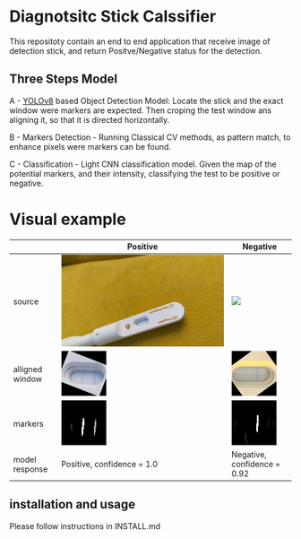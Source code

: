 # Diagnotsitc Stick Calssifier

This repositoty contain an end to end application
that receive image of detection stick, and return Positve/Negative status for the detection.

## Three Steps Model

A - [YOLOv8](https://github.com/ultralytics/ultralyticsObject) based Object Detection Model:  Locate the stick and the exact window were markers are expected.
Then croping the test window ans aligning it, so that it is directed horizontally.

B - Markers Detection - Running Classical CV methods, as pattern match, to enhance pixels were markers can be found.

C - Classification - Light CNN classification model. Given the map of the potential markers, and their intensity,
classifying the test to be positive or negative. 

# Visual example
|                 | Positive                                                        | Negative                                                         |
|-----------------|-----------------------------------------------------------------|------------------------------------------------------------------|
| source          | ![](images_for_readme/True_Positive/20230616_070451_source.jpg) | ![](images_for_readme/True_Negative/20230615_125100_source.jpg)  |
| alligned window | ![](images_for_readme/True_Positive/20230616_070451_window.jpg) | ![](images_for_readme/True_Negative/20230615_125100_window.jpg)  |
| markers         | ![](images_for_readme/True_Positive/20230616_070451_markers.jpg) | ![](images_for_readme/True_Negative/20230615_125100_markers.jpg) |
|model response   | Positive, confidence = 1.0                                      | Negative, confidence = 0.92 | 

## installation and usage
 Please follow instructions in INSTALL.md 
